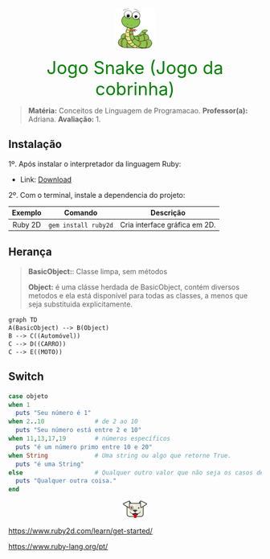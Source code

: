 <div align="center">
<img src="https://github.com/pedrowarlock/TrabAv1-Ruby/blob/master/imgs/SnakeLogo.png?raw=true" width="80px" height="80px"/>

<span style="color:green; font-size: 35px;">Jogo Snake (Jogo da cobrinha) </span>
</div>


> **Matéria:** Conceitos de Linguagem de Programacao.
> **Professor(a):** Adriana.
> **Avaliação:** 1.

## Instalação 

1º. Após instalar o interpretador da linguagem Ruby:
- Link: [Download](https://www.ruby-lang.org/pt/downloads/)


2º. Com o terminal, instale a dependencia do projeto:

Exemplo     | Comando            | Descrição
:---------: | :------:           |:---------:
Ruby 2D     | `gem install ruby2d` | Cria interface gráfica em 2D.






## Herança

> **BasicObject:**: Classe limpa, sem métodos
>
>
> **Object:** é uma clásse herdada de BasicObject, contém diversos metodos e ela está disponível para todas as classes, a menos que seja substituida explicitamente.


```mermaid
graph TD
A(BasicObject) --> B(Object) 
B --> C((Automóvel))
C --> D((CARRO))
C --> E((MOTO))

```

## Switch
```ruby
case objeto
when 1
  puts "Seu número é 1"
when 2..10              # de 2 ao 10
  puts "Seu número está entre 2 e 10"
when 11,13,17,19        # números específicos
  puts "é um número primo entre 10 e 20"
when String             # Uma string ou algo que retorne True.
  puts "é uma String"   
else                    # Qualquer outro valor que não seja os casos de cima
  puts "Qualquer outra coisa."
end
```


<div align="center">
<img src="https://github.com/pedrowarlock/TrabAv1-Ruby/blob/master/imgs/eddie.png?raw=true"/>
</div>



https://www.ruby2d.com/learn/get-started/

https://www.ruby-lang.org/pt/